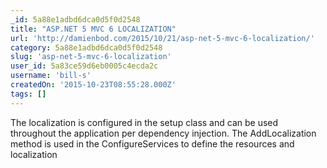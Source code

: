 ```yaml
---
_id: 5a88e1adbd6dca0d5f0d2548
title: "ASP.NET 5 MVC 6 LOCALIZATION"
url: 'http://damienbod.com/2015/10/21/asp-net-5-mvc-6-localization/'
category: 5a88e1adbd6dca0d5f0d2548
slug: 'asp-net-5-mvc-6-localization'
user_id: 5a83ce59d6eb0005c4ecda2c
username: 'bill-s'
createdOn: '2015-10-23T08:55:28.000Z'
tags: []
---
```


The localization is configured in the setup class and can be used throughout the application per dependency injection. The AddLocalization method is used in the ConfigureServices to define the resources and localization
